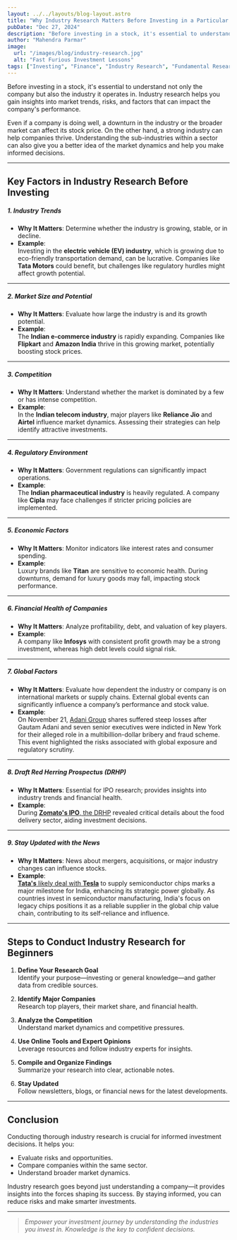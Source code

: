 ```yaml
---
layout: ../../layouts/blog-layout.astro
title: "Why Industry Research Matters Before Investing in a Particular Stock"
pubDate: "Dec 27, 2024"
description: "Before investing in a stock, it's essential to understand not only the company but also the industry it operates in. Industry research helps you gain insights into market trends, risks, and factors that can impact the company's performance."
author: "Mahendra Parmar"
image:
  url: "/images/blog/industry-research.jpg"
  alt: "Fast Furious Investment Lessons"
tags: ["Investing", "Finance", "Industry Research", "Fundamental Research"]
---
```



Before investing in a stock, it's essential to understand not only the company but also the industry it operates in. Industry research helps you gain insights into market trends, risks, and factors that can impact the company's performance. 

Even if a company is doing well, a downturn in the industry or the broader market can affect its stock price. On the other hand, a strong industry can help companies thrive. Understanding the sub-industries within a sector can also give you a better idea of the market dynamics and help you make informed decisions.

---

## **Key Factors in Industry Research Before Investing**

##### 1. Industry Trends
- **Why It Matters**: Determine whether the industry is growing, stable, or in decline.  
- **Example**:  
  Investing in the **electric vehicle (EV) industry**, which is growing due to eco-friendly transportation demand, can be lucrative. Companies like **Tata Motors** could benefit, but challenges like regulatory hurdles might affect growth potential.

---

##### 2. Market Size and Potential
- **Why It Matters**: Evaluate how large the industry is and its growth potential.  
- **Example**:  
  The **Indian e-commerce industry** is rapidly expanding. Companies like **Flipkart** and **Amazon India** thrive in this growing market, potentially boosting stock prices.

---

##### 3. Competition
- **Why It Matters**: Understand whether the market is dominated by a few or has intense competition.  
- **Example**:  
  In the **Indian telecom industry**, major players like **Reliance Jio** and **Airtel** influence market dynamics. Assessing their strategies can help identify attractive investments.

---

##### 4. Regulatory Environment
- **Why It Matters**: Government regulations can significantly impact operations.  
- **Example**:  
  The **Indian pharmaceutical industry** is heavily regulated. A company like **Cipla** may face challenges if stricter pricing policies are implemented.

---

##### 5. Economic Factors
- **Why It Matters**: Monitor indicators like interest rates and consumer spending.  
- **Example**:  
  Luxury brands like **Titan** are sensitive to economic health. During downturns, demand for luxury goods may fall, impacting stock performance.

---

##### 6. Financial Health of Companies
- **Why It Matters**: Analyze profitability, debt, and valuation of key players.  
- **Example**:  
  A company like **Infosys** with consistent profit growth may be a strong investment, whereas high debt levels could signal risk.

---

##### 7. Global Factors
- **Why It Matters**: Evaluate how dependent the industry or company is on international markets or supply chains. External global events can significantly influence a company’s performance and stock value. 
- **Example**:  
  On November 21,  [Adani Group](https://www.livemint.com/market/stock-market-news/adani-group-stocks-go-into-a-tailspin-crash-up-to-20-amid-reports-of-us-indictment-11732160941260.html) shares suffered steep losses after Gautam Adani and seven senior executives were indicted in New York for their alleged role in a multibillion-dollar bribery and fraud scheme. This event highlighted the risks associated with global exposure and regulatory scrutiny.

---

##### 8. Draft Red Herring Prospectus (DRHP)
- **Why It Matters**: Essential for IPO research; provides insights into industry trends and financial health.  
- **Example**:  
  During [**Zomato's IPO**, the DRHP](https://www.sebi.gov.in/filings/public-issues/apr-2021/zomato-limited-drhp_49956.html) revealed critical details about the food delivery sector, aiding investment decisions.

---

##### 9. Stay Updated with the News
- **Why It Matters**: News about mergers, acquisitions, or major industry changes can influence stocks.  
- **Example**:  
  [**Tata's** likely deal with **Tesla**](https://economictimes.indiatimes.com/industry/cons-products/electronics/a-tata-tesla-deal-has-just-won-india-a-big-strategic-edge/articleshow/109340339.cms?utm_source=contentofinterest&utm_medium=text&utm_campaign=cppst) to supply semiconductor chips marks a major milestone for India, enhancing its strategic power globally. As countries invest in semiconductor manufacturing, India's focus on legacy chips positions it as a reliable supplier in the global chip value chain, contributing to its self-reliance and influence.
  
---

## **Steps to Conduct Industry Research for Beginners**
<span class="mt-10"></span>

1. **Define Your Research Goal**  
   Identify your purpose—investing or general knowledge—and gather data from credible sources.  

2. **Identify Major Companies**  
   Research top players, their market share, and financial health.  

3. **Analyze the Competition**  
   Understand market dynamics and competitive pressures.  

4. **Use Online Tools and Expert Opinions**  
   Leverage resources and follow industry experts for insights.  

5. **Compile and Organize Findings**  
   Summarize your research into clear, actionable notes.  

6. **Stay Updated**  
   Follow newsletters, blogs, or financial news for the latest developments.  

---

## **Conclusion**
<span class="mt-10"></span>

Conducting thorough industry research is crucial for informed investment decisions. It helps you:  
- Evaluate risks and opportunities.  
- Compare companies within the same sector.  
- Understand broader market dynamics.

Industry research goes beyond just understanding a company—it provides insights into the forces shaping its success. By staying informed, you can reduce risks and make smarter investments.

---

> *Empower your investment journey by understanding the industries you invest in. Knowledge is the key to confident decisions.*
